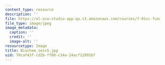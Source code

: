 ```yaml
---
content_type: resource
description: ''
file: https://ol-ocw-studio-app-qa.s3.amazonaws.com/courses/7-01sc-fundamentals-of-biology-fall-2011/70caf43fcd2bff00c34a24acf12891b7_Biochem_sess5.jpg
file_type: image/jpeg
image_metadata:
  caption: ''
  credit: ''
  image-alt: ''
resourcetype: Image
title: Biochem_sess5.jpg
uid: 70caf43f-cd2b-ff00-c34a-24acf12891b7
---
```

